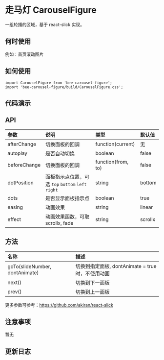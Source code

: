 # 走马灯 CarouselFigure

一组轮播的区域，基于 react-slick 实现。

## 何时使用
例如：首页滚动图片

## 如何使用

```
import CarouselFigure from 'bee-carousel-figure';
import 'bee-carousel-figure/build/CarouselFigure.css';

```

## 代码演示

## API

|参数|说明|类型|默认值|
|:--|:---|:--|:---|
|afterChange |切换面板的回调|function(current)|无|
|autoplay |是否自动切换|boolean|false|
|beforeChange |切换面板的回调|function(from, to)|false|
|dotPosition |面板指示点位置，可选 `top` `bottom` `left` `right`|string|bottom|
|dots |是否显示面板指示点|boolean|true|
|easing |动画效果|string|linear|
|effect |动画效果函数，可取 scrollx, fade|string|scrollx|

## 方法

|名称|描述|
|:--|:---|
|goTo(slideNumber, dontAnimate) |切换到指定面板, dontAnimate = true 时，不使用动画|
|next() |切换到下一面板|
|prev() |切换到上一面板|

更多参数可参考：https://github.com/akiran/react-slick

## 注意事项

暂无

## 更新日志

